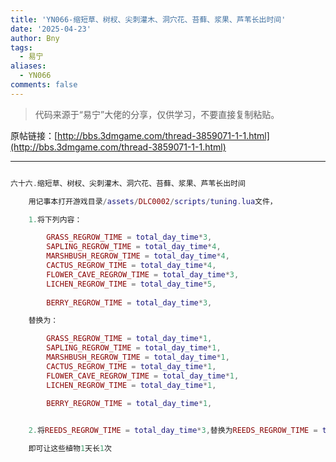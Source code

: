 ```yaml
---
title: 'YN066-缩短草、树杈、尖刺灌木、洞穴花、苔藓、浆果、芦苇长出时间'
date: '2025-04-23'
author: Bny
tags:
  - 易宁
aliases:
  - YN066
comments: false
---
```


> 代码来源于“易宁”大佬的分享，仅供学习，不要直接复制粘贴。

原帖链接：[http://bbs.3dmgame.com/thread-3859071-1-1.html](http://bbs.3dmgame.com/thread-3859071-1-1.html)

---

```lua  

六十六.缩短草、树杈、尖刺灌木、洞穴花、苔藓、浆果、芦苇长出时间	用记事本打开游戏目录/assets/DLC0002/scripts/tuning.lua文件，	1.将下列内容：		GRASS_REGROW_TIME = total_day_time*3,		SAPLING_REGROW_TIME = total_day_time*4,		MARSHBUSH_REGROW_TIME = total_day_time*4,		CACTUS_REGROW_TIME = total_day_time*4,		FLOWER_CAVE_REGROW_TIME = total_day_time*3,		LICHEN_REGROW_TIME = total_day_time*5,				BERRY_REGROW_TIME = total_day_time*3,	替换为：		GRASS_REGROW_TIME = total_day_time*1,		SAPLING_REGROW_TIME = total_day_time*1,		MARSHBUSH_REGROW_TIME = total_day_time*1,		CACTUS_REGROW_TIME = total_day_time*1,		FLOWER_CAVE_REGROW_TIME = total_day_time*1,		LICHEN_REGROW_TIME = total_day_time*1,				BERRY_REGROW_TIME = total_day_time*1,	2.将REEDS_REGROW_TIME = total_day_time*3,替换为REEDS_REGROW_TIME = total_day_time*1,	即可让这些植物1天长1次

```  

